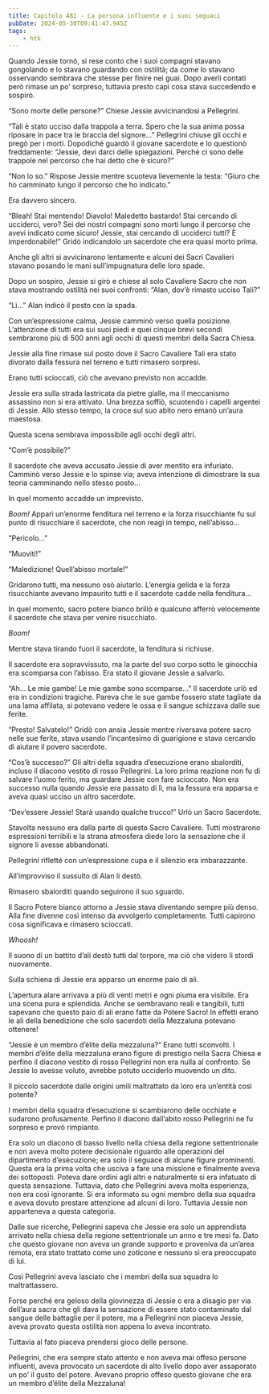 ```yaml
---
title: Capitolo 481 - La persona influente e i suoi seguaci
pubDate: 2024-05-30T09:41:47.945Z
tags:
    - htk
---
```


Quando Jessie tornò, si rese conto che i suoi compagni stavano gongolando e lo stavano guardando con ostilità; da come lo stavano osservando sembrava che stesse per finire nei guai. Dopo averli contati però rimase un po’ sorpreso, tuttavia presto capì cosa stava succedendo e sospirò.

“Sono morte delle persone?” Chiese Jessie avvicinandosi a Pellegrini.

“Tali è stato ucciso dalla trappola a terra. Spero che la sua anima possa riposare in pace tra le braccia del signore…” Pellegrini chiuse gli occhi e pregò per i morti. Dopodiché guardò il giovane sacerdote e lo questionò freddamente: “Jessie, devi darci delle spiegazioni. Perché ci sono delle trappole nel percorso che hai detto che è sicuro?”

“Non lo so.” Rispose Jessie mentre scuoteva lievemente la testa: “Giuro che ho camminato  lungo il percorso che ho indicato.”

Era davvero sincero.

“Bleah! Stai mentendo! Diavolo! Maledetto bastardo! Stai cercando di ucciderci, vero? Sei dei nostri compagni sono morti lungo il percorso che avevi indicato come sicuro! Jessie, stai cercando di ucciderci tutti? È imperdonabile!” Gridò indicandolo un sacerdote che era quasi morto prima.

Anche gli altri si avvicinarono lentamente e alcuni dei Sacri Cavalieri stavano posando le mani sull’impugnatura delle loro spade.

Dopo un sospiro, Jessie si girò e chiese al solo Cavaliere Sacro che non stava mostrando ostilità nei suoi confronti: “Alan, dov’è rimasto ucciso Tali?”

“Lì…” Alan indicò il posto con la spada.

Con un’espressione calma, Jessie camminò verso quella posizione. L’attenzione di tutti era sui suoi piedi e quei cinque brevi secondi sembrarono più di 500 anni agli occhi di questi membri della Sacra Chiesa.

Jessie alla fine rimase sul posto dove il Sacro Cavaliere Tali era stato divorato dalla fessura nel terreno e tutti rimasero sorpresi.

Erano tutti scioccati, ciò che avevano previsto non accadde.

Jessie era sulla strada lastricata da pietre gialle, ma il meccanismo assassino non si era attivato. Una brezza soffiò, scuotendo i capelli argentei di Jessie. Allo stesso tempo, la croce sul suo abito nero emanò un’aura maestosa.

Questa scena sembrava impossibile agli occhi degli altri.

“Com’è possibile?”

Il sacerdote che aveva accusato Jessie di aver mentito era infuriato. Camminò verso Jessie e lo spinse via; aveva intenzione di dimostrare la sua teoria camminando nello stesso posto…

In quel momento accadde un imprevisto.

<em>Boom!</em> Apparì un’enorme fenditura nel terreno e la forza risucchiante fu sul punto di risucchiare il sacerdote, che non reagì in tempo, nell’abisso…

"Pericolo…"

“Muoviti!”

“Maledizione! Quell’abisso mortale!”

Gridarono tutti, ma nessuno osò aiutarlo. L’energia gelida e la forza risucchiante avevano impaurito tutti e il sacerdote cadde nella fenditura…

In quel momento, sacro potere bianco brillò e qualcuno afferrò velocemente il sacerdote che stava per venire risucchiato.

<em>Boom!</em>

Mentre stava tirando fuori il sacerdote, la fenditura si richiuse.

Il sacerdote era sopravvissuto, ma la parte del suo corpo sotto le ginocchia era scomparsa con l’abisso. Era stato il giovane Jessie a salvarlo.

“Ah… Le mie gambe! Le mie gambe sono scomparse…” Il sacerdote urlò ed era in condizioni tragiche. Pareva che le sue gambe fossero state tagliate da una lama affilata, si potevano vedere le ossa e il sangue schizzava dalle sue ferite.

“Presto! Salvatelo!” Gridò con ansia Jessie mentre riversava potere sacro nelle sue ferite, stava usando l’incantesimo di guarigione e stava cercando di aiutare il povero sacerdote.

“Cos’è successo?” Gli altri della squadra d’esecuzione erano sbalorditi, incluso il diacono vestito di rosso Pellegrini. La loro prima reazione non fu di salvare l’uomo ferito, ma guardare Jessie con fare scioccato. Non era successo nulla quando Jessie era passato di lì, ma la fessura era apparsa e aveva quasi ucciso un altro sacerdote.

“Dev’essere Jessie! Starà usando qualche trucco!” Urlò un Sacro Sacerdote.

Stavolta nessuno era dalla parte di questo Sacro Cavaliere. Tutti mostrarono espressioni terribili e la strana atmosfera diede loro la sensazione che il signore li avesse abbandonati.

Pellegrini rifletté con un’espressione cupa e il silenzio era imbarazzante.

All’improvviso il sussulto di Alan li destò.

Rimasero sbalorditi quando seguirono il suo sguardo.

Il Sacro Potere bianco attorno a Jessie stava diventando sempre più denso. Alla fine divenne così intenso da avvolgerlo completamente. Tutti capirono cosa significava e rimasero scioccati.

<em>Whoosh!</em>

Il suono di un battito d’ali destò tutti dal torpore, ma ciò che videro li stordì nuovamente.

Sulla schiena di Jessie era apparso un enorme paio di ali.

L’apertura alare arrivava a più di venti metri e ogni piuma era visibile. Era una scena pura e splendida. Anche se sembravano reali e tangibili, tutti sapevano che questo paio di ali erano fatte da Potere Sacro! In effetti erano le ali della benedizione che solo sacerdoti della Mezzaluna potevano ottenere!

“Jessie è un membro d’élite della mezzaluna?” Erano tutti sconvolti. I membri d’élite della mezzaluna erano figure di prestigio nella Sacra Chiesa e perfino il diacono vestito di rosso Pellegrini non era nulla al confronto. Se Jessie lo avesse voluto, avrebbe potuto ucciderlo muovendo un dito.

Il piccolo sacerdote dalle origini umili maltrattato da loro era un’entità così potente?

I membri della squadra d’esecuzione si scambiarono delle occhiate e sudarono profusamente. Perfino il diacono dall’abito rosso Pellegrini ne fu sorpreso e provò rimpianto.

Era solo un diacono di basso livello nella chiesa della regione settentrionale e non aveva molto potere decisionale riguardo alle operazioni del dipartimento d’esecuzione; era solo il seguace di alcune figure prominenti. Questa era la prima volta che usciva a fare una missione e finalmente aveva dei sottoposti. Poteva dare ordini agli altri e naturalmente si era infatuato di questa sensazione.
Tuttavia, dato che Pellegrini aveva molta esperienza, non era così ignorante. Si era informato su ogni membro della sua squadra e aveva dovuto prestare attenzione ad alcuni di loro. Tuttavia Jessie non apparteneva a questa categoria.

Dalle sue ricerche, Pellegrini sapeva che Jessie era solo un apprendista arrivato nella chiesa della regione settentrionale un anno e tre mesi fa. Dato che questo giovane non aveva un grande supporto e proveniva da un’area remota, era stato trattato come uno zoticone e nessuno si era preoccupato di lui.

Così Pellegrini aveva lasciato che i membri della sua squadra lo maltrattassero.

Forse perché era geloso della giovinezza di Jessie o era a disagio per via dell’aura sacra che gli dava la sensazione di essere stato contaminato dal sangue delle battaglie per il potere, ma a Pellegrini non piaceva Jessie, aveva provato questa ostilità non appena lo aveva incontrato.

Tuttavia al fato piaceva prendersi gioco delle persone.

Pellegrini, che era sempre stato attento e non aveva mai offeso persone influenti, aveva provocato un sacerdote di alto livello dopo aver assaporato un po’ il gusto del potere. Avevano proprio offeso questo giovane che era un membro d’élite della Mezzaluna!




